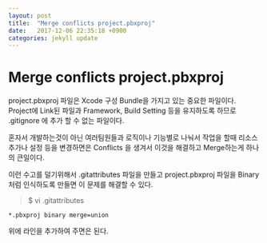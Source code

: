 ```yaml
---
layout: post
title:  "Merge conflicts project.pbxproj"
date:   2017-12-06 22:35:18 +0900
categories: jekyll update
---
```


Merge conflicts project.pbxproj
===============================
project.pbxproj 파일은 Xcode 구성 Bundle을 가지고 있는 중요한 파일이다. Project에 Link된 파일과 Framework, Build Setting 등을 유지하도록 하므로 .gitignore 에 추가 할 수 없는 파일이다.

혼자서 개발하는것이 아닌 여러팀원들과 로직이나 기능별로 나눠서 작업을 할때 리소스 추가나 설정 등을 변경하면은 Conflicts 을 생겨서 이것을 해결하고 Merge하는게 하나의 큰일이다. 

이런 수고를 덜기위해서 .gitattributes 파일을 만들고 project.pbxproj 파일을 Binary 처럼 인식하도록 만들면 이 문제를 해결할 수 있다. 

> $ vi .gitattributes


    *.pbxproj binary merge=union



위에 라인을 추가하여 주면은 된다. 
 




